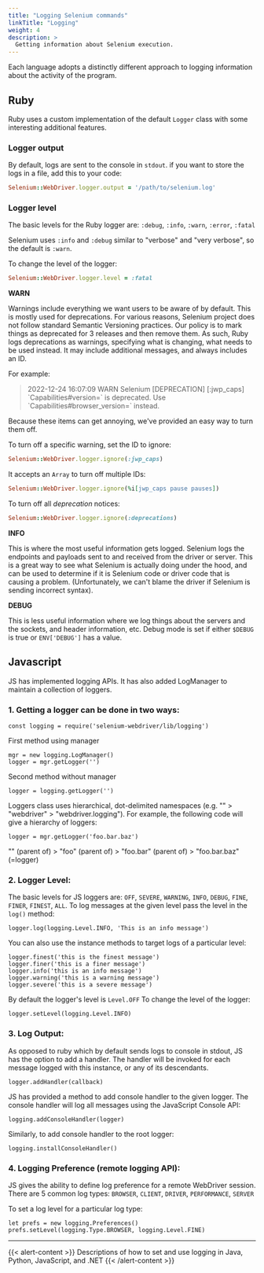 ```yaml
---
title: "Logging Selenium commands"
linkTitle: "Logging"
weight: 4
description: >
  Getting information about Selenium execution.
---
```


Each language adopts a distinctly different approach to logging information about the activity
of the program.

## Ruby

Ruby uses a custom implementation of the default `Logger` class with some interesting additional features.

### Logger output

By default, logs are sent to the console in `stdout`.
if you want to store the logs in a file, add this to your code:
```ruby
Selenium::WebDriver.logger.output = '/path/to/selenium.log'
```

### Logger level

The basic levels for the Ruby logger are: `:debug`, `:info`, `:warn`, `:error`, `:fatal`

Selenium uses `:info` and `:debug` similar to "verbose" and "very verbose", so the default
is `:warn`.

To change the level of the logger:
```ruby
Selenium::WebDriver.logger.level = :fatal
```

**WARN**

Warnings include everything we want users to be aware of by default. This is mostly used
for deprecations. For various reasons, Selenium project does not follow standard Semantic Versioning practices.
Our policy is to mark things as deprecated for 3 releases and then remove them.
As such, Ruby logs deprecations as warnings, specifying what is changing, what needs to be
used instead. It may include additional messages, and always includes an ID.

For example:
> 2022-12-24 16:07:09 WARN Selenium [DEPRECATION] [:jwp_caps] \`Capabilities#version=\` is deprecated. Use \`Capabilities#browser_version=\` instead.

Because these items can get annoying, we've provided an easy way to turn them off.

To turn off a specific warning, set the ID to ignore:
```ruby
Selenium::WebDriver.logger.ignore(:jwp_caps)
```
It accepts an `Array` to turn off multiple IDs:
```ruby
Selenium::WebDriver.logger.ignore(%i[jwp_caps pause pauses])
```
To turn off all *deprecation* notices:
```ruby
Selenium::WebDriver.logger.ignore(:deprecations)
```

**INFO**

This is where the most useful information gets logged. Selenium logs the endpoints and payloads
sent to and received from the driver or server. This is a great way to see what Selenium is actually
doing under the hood, and can be used to determine if it is Selenium code or driver code that
is causing a problem. (Unfortunately, we can't blame the driver if Selenium is sending incorrect syntax).

**DEBUG**

This is less useful information where we log things about the servers and the sockets, and header information, etc.
Debug mode is set if either `$DEBUG` is true or `ENV['DEBUG']` has a value.


## Javascript

JS has implemented logging APIs. It has also added LogManager to maintain a collection of loggers.

### 1. Getting a logger can be done in two ways:

```
const logging = require('selenium-webdriver/lib/logging')
```

First method using manager
```
mgr = new logging.LogManager()
logger = mgr.getLogger('')
```

Second method without manager
```
logger = logging.getLogger('')
```

Loggers class uses hierarchical, dot-delimited namespaces (e.g. "" > "webdriver" > "webdriver.logging"). For example, the following code will give a hierarchy of loggers:
```
logger = mgr.getLogger('foo.bar.baz')
```

"" (parent of) > "foo" (parent of) > "foo.bar" (parent of) > "foo.bar.baz" (=logger)


### 2. Logger Level:

The basic levels for JS loggers are: `OFF`, `SEVERE`, `WARNING`, `INFO`, `DEBUG`, `FINE`, `FINER`, `FINEST`, `ALL`.
To log messages at the given level pass the level in the `log()` method:
```
logger.log(logging.Level.INFO, 'This is an info message')
```

You can also use the instance methods to target logs of a particular level:
```
logger.finest('this is the finest message')
logger.finer('this is a finer message')
logger.info('this is an info message')
logger.warning('this is a warning message')
logger.severe('this is a severe message')
```

By default the logger's level is `Level.OFF`
To change the level of the logger:
```
logger.setLevel(logging.Level.INFO)
```

### 3. Log Output:

As opposed to ruby which by default sends logs to console in stdout, JS has the option to add a handler. The handler will be invoked for each message logged with this instance, or any of its descendants.
```
logger.addHandler(callback)
```

JS has provided a method to add console handler to the given logger. The console handler will log all messages using the JavaScript Console API:
```
logging.addConsoleHandler(logger)
```

Similarly, to add console handler to the root logger:
```
logging.installConsoleHandler()
```

### 4. Logging Preference (remote logging API):

JS gives the ability to define log preference for a remote WebDriver session. There are 5 common log types: `BROWSER`, `CLIENT`, `DRIVER`, `PERFORMANCE`, `SERVER`

To set a log level for a particular log type:
```
let prefs = new logging.Preferences()
prefs.setLevel(logging.Type.BROWSER, logging.Level.FINE)
```

-----

{{< alert-content >}}
Descriptions of how to set and use logging in Java, Python, JavaScript, and .NET
{{< /alert-content >}}
